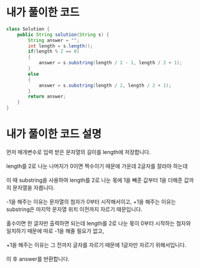 # 내가 풀이한 코드

```java
class Solution {
    public String solution(String s) {
        String answer = "";
        int length = s.length();
        if(length % 2 == 0)
        {
            answer = s.substring(length / 2 - 1, length / 2 + 1);
        }
        else
        {
            answer = s.substring(length / 2, length / 2 + 1);
        }
        return answer;
    }
}
```

# 내가 풀이한 코드 설명

먼저 매개변수로 입력 받은 문자열의 길이를 length에 저장합니다.<br><br>
length를 2로 나눈 나머지가 0이면 짝수이기 때문에 가운데 2글자를 잘라야 하는데<br><br>
이 때 substring을 사용하여 length를 2로 나눈 몫에 1을 빼준 값부터 1을 더해준 값까지 문자열을 자릅니다.<br><br>
-1을 해주는 이유는 문자열의 첨자가 0부터 시작해서이고, +1을 해주는 이유는 substring은 마지막 문자열 위치 이전까지 자르기 때문입니다.<br><br>
홀수이면 한 글자만 출력하면 되는데 length를 2로 나눈 몫이 0부터 시작하는 첨자와 일치하기 때문에 따로 -1을 해줄 필요가 없고,<br><br>
+1을 해주는 이유는 그 전까지 글자를 자르기 때문에 1글자만 자르기 위해서입니다.<br><br>
이 후 answer를 반환합니다.
